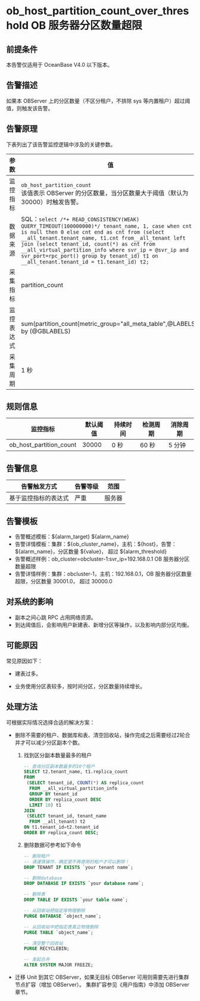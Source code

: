 # ob_host_partition_count_over_threshold OB 服务器分区数量超限

## 前提条件

本告警仅适用于 OceanBase V4.0 以下版本。

## 告警描述

如果本 OBServer 上的分区数量（不区分租户，不排除 sys 等内置租户）超过阈值，则触发该告警。

## 告警原理

下表列出了该告警监控逻辑中涉及的关键参数。

|  参数   |值 |
|-------|-----|
| 监控指标  | `ob_host_partition_count` </br> 该值表示 OBServer 的分区数量，当分区数量大于阈值（默认为 30000）时触发告警。 |
| 数据来源  | SQL：```select /*+ READ_CONSISTENCY(WEAK) QUERY_TIMEOUT(100000000)*/ tenant_name, 1, case when cnt is null then 0 else cnt end as cnt from (select __all_tenant.tenant_name, t1.cnt from__all_tenant left join (select tenant_id, count(*) as cnt from __all_virtual_partition_info where svr_ip = @svr_ip and svr_port=rpc_port() group by tenant_id) t1 on __all_tenant.tenant_id = t1.tenant_id) t2; ```  |
| 采集指标  | partition_count  |
| 监控表达式 | sum(partition_count{metric_group="all_meta_table",@LABELS}) by (@GBLABELS)  |
| 采集周期  | 1 秒  |

## 规则信息

|          监控指标           | 默认阈值  | 持续时间 | 检测周期 | 消除周期 |
|-------------------------|-------|------|------|------|
| ob_host_partition_count | 30000 | 0 秒  | 60 秒 | 5 分钟 |

## 告警信息

|   告警触发方式   | 告警等级 | 范围  |
|------------|------|-----|
| 基于监控指标的表达式 | 严重   | 服务器 |

## 告警模板

* 告警概述模板：\${alarm_target} ${alarm_name}
* 告警详情模板：集群：\${ob_cluster_name}，主机：\${host}，告警：\${alarm_name}，分区数量 \${value}， 超过 \${alarm_threshold}
* 告警概述样例：ob_cluster=obcluster-1:svr_ip=192.168.0.1 OB 服务器分区数量超限
* 告警详情样例：集群：obcluster-1，主机：192.168.0.1，OB 服务器分区数量超限，分区数量 30001.0， 超过 30000.0

## 对系统的影响

* 副本之间心跳 RPC 占用网络资源。
* 到达阈值后，会影响用户新建表、新增分区等操作，以及影响内部分区均衡。

## 可能原因

常见原因如下：

* 建表过多。

* 业务使用分区表较多，按时间分区，分区数量持续增长。

## 处理方法

可根据实际情况选择合适的解决方案：

* 删除不需要的租户、数据库和表、清空回收站，操作完成之后需要经过2轮合并才可以减少分区副本个数。

  1. 找到区分副本数量最多的租户

     ```sql
     -- 查询分区副本数最多的10个租户
     SELECT t2.tenant_name, t1.replica_count
     FROM 
      (SELECT tenant_id, COUNT(*) AS replica_count
       FROM __all_virtual_partition_info
       GROUP BY tenant_id
       ORDER BY replica_count DESC
       LIMIT 10) t1
     JOIN
      (SELECT tenant_id, tenant_name
       FROM __all_tenant) t2
     ON t1.tenant_id=t2.tenant_id
     ORDER BY replica_count DESC;
     ```

  2. 删除数据可参考如下命令

     ```sql
     -- 删除租户
     -- 请谨慎操作，确定是不再使用的租户才可以删除！
     DROP TENANT IF EXISTS `your tenant name`;
     
     -- 删除database
     DROP DATABASE IF EXISTS `your database name`;
     
     -- 删除表
     DROP TABLE IF EXISTS `your table name`;
     
     -- 从回收站把指定库物理删除
     PURGE DATABASE `object_name`;
     
     -- 从回收站中把指定表真正物理删除
     PURGE TABLE `object_name`;
     
     -- 清空整个回收站
     PURGE RECYCLEBIN;
     
     -- 发起合并
     ALTER SYSTEM MAJOR FREEZE;
     ```

* 迁移 Unit 到其它 OBServer，如果无目标 OBServer 可用则需要先进行集群节点扩容（增加 OBServer）。 集群扩容参见《用户指南》中添加 OBServer 章节。
